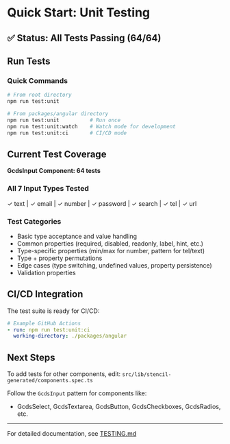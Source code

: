 # Quick Start: Unit Testing

## ✅ Status: All Tests Passing (64/64)

## Run Tests

### Quick Commands

```bash
# From root directory
npm run test:unit

# From packages/angular directory  
npm run test:unit          # Run once
npm run test:unit:watch    # Watch mode for development
npm run test:unit:ci       # CI/CD mode
```

## Current Test Coverage

**GcdsInput Component: 64 tests**

### All 7 Input Types Tested
✓ text | ✓ email | ✓ number | ✓ password | ✓ search | ✓ tel | ✓ url

### Test Categories
- Basic type acceptance and value handling
- Common properties (required, disabled, readonly, label, hint, etc.)
- Type-specific properties (min/max for number, pattern for tel/text)
- Type + property permutations
- Edge cases (type switching, undefined values, property persistence)
- Validation properties

## CI/CD Integration

The test suite is ready for CI/CD:

```yaml
# Example GitHub Actions
- run: npm run test:unit:ci
  working-directory: ./packages/angular
```

## Next Steps

To add tests for other components, edit:
`src/lib/stencil-generated/components.spec.ts`

Follow the `GcdsInput` pattern for components like:
- GcdsSelect, GcdsTextarea, GcdsButton, GcdsCheckboxes, GcdsRadios, etc.

---

For detailed documentation, see [TESTING.md](./TESTING.md)

